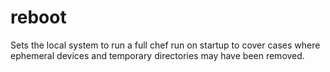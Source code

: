 reboot
========

Sets the local system to run a full chef run on startup to cover cases where ephemeral devices and temporary directories may have been removed.
